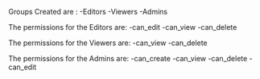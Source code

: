 Groups Created are :
-Editors
-Viewers
-Admins

The permissions  for the Editors are:
-can_edit
-can_view
-can_delete

The permissions for the Viewers are:
-can_view
-can_delete

The permissions for the Admins are:
-can_create
-can_view
-can_delete
-can_edit
